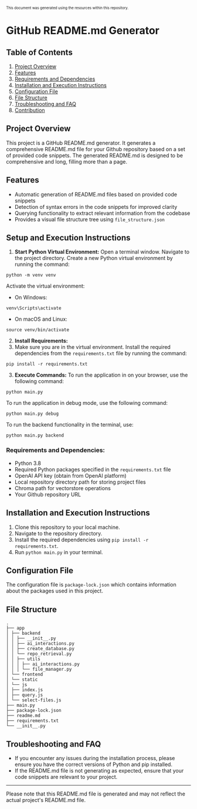 <sup><sub>This document was generated using the resources within this repository.</sup></sub>

# GitHub README.md Generator

## Table of Contents
1. [Project Overview](#project-overview)
2. [Features](#features)
3. [Requirements and Dependencies](#requirements-and-dependencies)
4. [Installation and Execution Instructions](#installation-and-execution-instructions)
5. [Configuration File](#configuration-file)
6. [File Structure](#file-structure)
7. [Troubleshooting and FAQ](#troubleshooting-and-faq)
8. [Contribution](#contribution)

## Project Overview
This project is a GitHub README.md generator. It generates a comprehensive README.md file for your Github repository based on a set of provided code snippets. The generated README.md is designed to be comprehensive and long, filling more than a page.

## Features
- Automatic generation of README.md files based on provided code snippets
- Detection of syntax errors in the code snippets for improved clarity
- Querying functionality to extract relevant information from the codebase
- Provides a visual file structure tree using `file_structure.json`

## Setup and Execution Instructions
1. **Start Python Virtual Environment:**
Open a terminal window. Navigate to the project directory. Create a new Python virtual environment by running the command:
```
python -m venv venv
```
Activate the virtual environment:
- On Windows:
```
venv\Scripts\activate
```
- On macOS and Linux:
```
source venv/bin/activate
```

2. **Install Requirements:**
3. Make sure you are in the virtual environment. Install the required dependencies from the `requirements.txt` file by running the command:
```
pip install -r requirements.txt
```

3. **Execute Commands:**
To run the application in on your browser, use the following command:
```
python main.py
```
To run the application in debug mode, use the following command:
```
python main.py debug
```
To run the backend functionality in the terminal, use:
```
python main.py backend
```

### Requirements and Dependencies:
- Python 3.8
- Required Python packages specified in the `requirements.txt` file
- OpenAI API key (obtain from OpenAI platform)
- Local repository directory path for storing project files
- Chroma path for vectorstore operations
- Your Github repository URL

## Installation and Execution Instructions
1. Clone this repository to your local machine.
2. Navigate to the repository directory.
3. Install the required dependencies using `pip install -r requirements.txt`.
4. Run `python main.py` in your terminal.

## Configuration File
The configuration file is `package-lock.json` which contains information about the packages used in this project.

## File Structure
```
.
├── app
│ ├── backend
│ │ ├── __init__.py
│ │ ├── ai_interactions.py
│ │ ├── create_database.py
│ │ └── repo_retrieval.py
│ │ ├── utils
│ │ │ ├── ai_interactions.py
│ │ │ └── file_manager.py
│ └── frontend
│ └── static
│ └── js
│ ├── index.js
│ ├── query.js
│ └── select-files.js
├── main.py
├── package-lock.json
├── readme.md
├── requirements.txt
└── __init__.py
```

## Troubleshooting and FAQ
- If you encounter any issues during the installation process, please ensure you have the correct versions of Python and pip installed.
- If the README.md file is not generating as expected, ensure that your code snippets are relevant to your project.

---
Please note that this README.md file is generated and may not reflect the actual project's README.md file.
